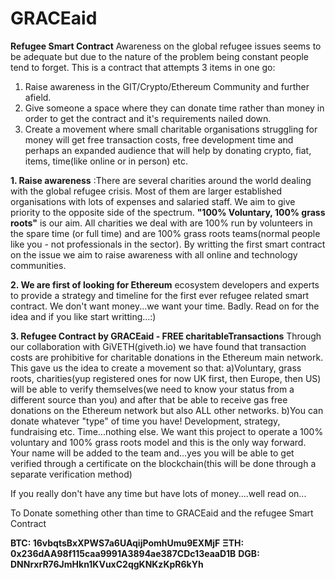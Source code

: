 # GRACEaid
**Refugee Smart Contract**
Awareness on the global refugee issues seems to be adequate but due to the nature of the problem being constant people tend to forget.
This is a contract that attempts 3 items in one go:
1. Raise awareness in the GIT/Crypto/Ethereum Community and further afield.
2. Give someone a space where they can donate time rather than money in order to get the contract and it's requirements nailed down.
3. Create a movement where small charitable organisations struggling for money will get free transaction costs, free development time and perhaps an expanded audience that will help by donating crypto, fiat, items, time(like online or in person) etc.

**1. Raise awareness** :There are several charities around the world dealing with the global refugee crisis. Most of them are larger established organisations      with lots of expenses and salaried staff.
We aim to give priority to the opposite side of the spectrum.
**"100% Voluntary, 100% grass roots"** is our aim.
All charities we deal with are 100% run by volunteers in the spare time (or full time) and are 100% grass roots teams(normal people like    you - not professionals in the sector).
By writting the first smart contract on the issue we aim to raise awareness with all online and technology communities.

**2. We are first of looking  for Ethereum** ecosystem developers and experts to provide a strategy and timeline for the first ever refugee related smart contract.
We don't want money...we want your time. Badly. Read on for the idea and if you like start writting...:)


**3. Refugee Contract by GRACEaid - FREE charitableTransactions**
Through our collaboration with GiVETH(giveth.io) we have found that transaction costs are prohibitive for charitable donations in the Ethereum main network.
This gave us the idea to create a movement so that:
a)Voluntary, grass roots, charities(yup registered ones for now UK first, then Europe, then US) will be able to verify themselves(we need to know your status from a different source than you) and after  that be able to receive gas free donations on the Ethereum network but also ALL other networks.
b)You can donate whatever "type" of time you have! Development, strategy, fundraising etc. Time...nothing else.
We want this project to operate a 100% voluntary and 100% grass roots model and this is the only way forward.
Your name will be added to the team and...yes you will be able to get verified through a certificate on the blockchain(this will be done through a separate verification method)




If you really don't have any time but have lots of money....well read on...

To Donate something other than time to GRACEaid and the refugee Smart Contract

**BTC: 16vbqtsBxXPWS7a6UAqijPomhUmu9EXMjF**
**ΞTH: 0x236dAA98f115caa9991A3894ae387CDc13eaaD1B**
**DGB: DNNrxrR76JmHkn1KVuxC2qgKNKzKpR6kYh**
